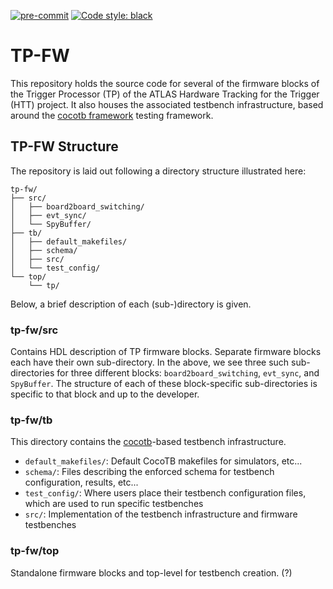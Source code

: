 [![pre-commit](https://img.shields.io/badge/pre--commit-enabled-brightgreen?logo=pre-commit&logoColor=white)](https://github.com/pre-commit/pre-commit)
[![Code style: black](https://img.shields.io/badge/code%20style-black-000000.svg)](https://github.com/psf/black)
# TP-FW

This repository holds the source code for several of the firmware blocks of the
Trigger Processor (TP) of the ATLAS Hardware Tracking for the Trigger (HTT) project.
It also houses the associated testbench infrastructure, based around the
[cocotb framework](https://docs.cocotb.org/en/latest/) testing framework.

## TP-FW Structure

The repository is laid out following a directory structure illustrated here:

```
tp-fw/
├── src/
│   ├── board2board_switching/
│   ├── evt_sync/
│   └── SpyBuffer/
├── tb/
│   ├── default_makefiles/
│   ├── schema/
│   ├── src/
│   └── test_config/
└── top/
    └── tp/
```
Below, a brief description of each (sub-)directory is given.

### tp-fw/src

Contains HDL description of TP firmware blocks. Separate firmware blocks each have
their own sub-directory. In the above, we see three such sub-directories for
three different blocks: `board2board_switching`, `evt_sync`, and `SpyBuffer`.
The structure of each of these block-specific sub-directories is specific to that
block and up to the developer.

### tp-fw/tb

This directory contains the [cocotb](https://docs.cocotb.org/en/latest/)-based
testbench infrastructure.

  * `default_makefiles/`: Default CocoTB makefiles for simulators, etc...
  * `schema/`: Files describing the enforced schema for testbench configuration, results, etc...
  * `test_config/`: Where users place their testbench configuration files, which are used to run specific testbenches
  * `src/`: Implementation of the testbench infrastructure and firmware testbenches

### tp-fw/top

Standalone firmware blocks and top-level for testbench creation. (?)